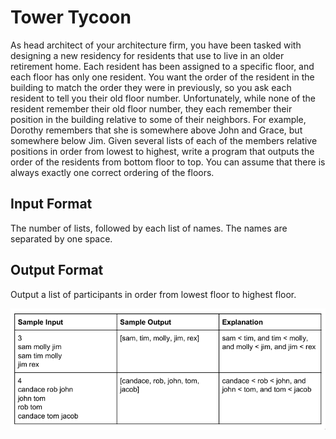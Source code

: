 # Tower Tycoon

As head architect of your architecture firm, you have been tasked with designing
a new residency for residents that use to live in an older retirement home. Each
resident has been assigned to a specific floor, and each floor has only one
resident. You want the order of the resident in the building to match the order
they were in previously, so you ask each resident to tell you their old floor
number. Unfortunately, while none of the resident remember their old floor
number, they each remember their position in the building relative to some of
their neighbors. For example, Dorothy remembers that she is somewhere above John
and Grace, but somewhere below Jim. Given several lists of each of the members
relative positions in order from lowest to highest, write a program that outputs
the order of the residents from bottom floor to top. You can assume that there
is always exactly one correct ordering of the floors.

## Input Format

The number of lists, followed by each list of names. The names are separated by
one space.

## Output Format

Output a list of participants in order from lowest floor to highest floor.

![](./P2-table.png)
